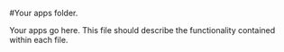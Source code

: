 #Your apps folder.

Your apps go here. This file should describe the functionality contained within each file.
